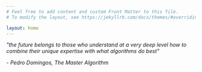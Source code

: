 ```yaml
---
# Feel free to add content and custom Front Matter to this file.
# To modify the layout, see https://jekyllrb.com/docs/themes/#overriding-theme-defaults

layout: home
---
```


<p><i>"the future belongs to those who understand at a very deep level how to combine their unique expertise with what algorithms do best"</i></p>
<p><i>- Pedro Domingos, The Master Algorithm</i></p>